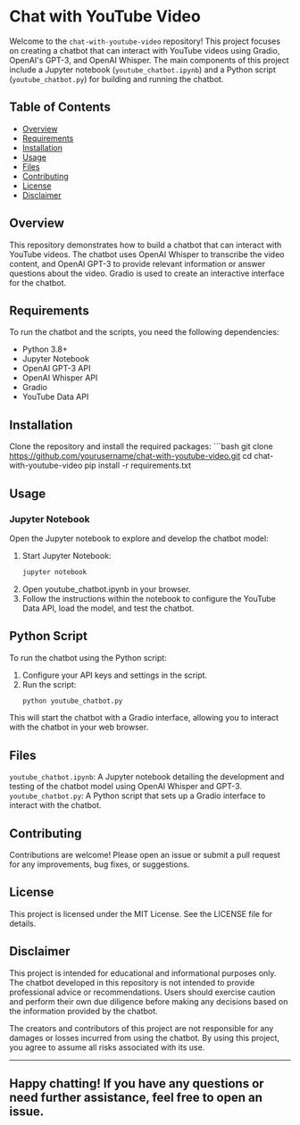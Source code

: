 # Chat with YouTube Video

Welcome to the `chat-with-youtube-video` repository! This project focuses on creating a chatbot that can interact with YouTube videos using Gradio, OpenAI's GPT-3, and OpenAI Whisper. The main components of this project include a Jupyter notebook (`youtube_chatbot.ipynb`) and a Python script (`youtube_chatbot.py`) for building and running the chatbot.

## Table of Contents

- [Overview](#overview)
- [Requirements](#requirements)
- [Installation](#installation)
- [Usage](#usage)
- [Files](#files)
- [Contributing](#contributing)
- [License](#license)
- [Disclaimer](#disclaimer)

## Overview

This repository demonstrates how to build a chatbot that can interact with YouTube videos. The chatbot uses OpenAI Whisper to transcribe the video content, and OpenAI GPT-3 to provide relevant information or answer questions about the video. Gradio is used to create an interactive interface for the chatbot.

## Requirements

To run the chatbot and the scripts, you need the following dependencies:

- Python 3.8+
- Jupyter Notebook
- OpenAI GPT-3 API
- OpenAI Whisper API
- Gradio
- YouTube Data API

## Installation

Clone the repository and install the required packages:
    ```bash
    git clone https://github.com/yourusername/chat-with-youtube-video.git
    cd chat-with-youtube-video
    pip install -r requirements.txt

## Usage
### Jupyter Notebook
Open the Jupyter notebook to explore and develop the chatbot model:
1. Start Jupyter Notebook:
    ```bash
    jupyter notebook
2. Open youtube_chatbot.ipynb in your browser.
3. Follow the instructions within the notebook to configure the YouTube Data 
   API, load the model, and test the chatbot.

## Python Script
To run the chatbot using the Python script:

1. Configure your API keys and settings in the script.
2. Run the script:
    ```bash
    python youtube_chatbot.py

This will start the chatbot with a Gradio interface, allowing you to interact with the chatbot in your web browser.

## Files
`youtube_chatbot.ipynb`: A Jupyter notebook detailing the development and testing of the chatbot model using OpenAI Whisper and GPT-3.
`youtube_chatbot.py`: A Python script that sets up a Gradio interface to interact with the chatbot.

## Contributing
Contributions are welcome! Please open an issue or submit a pull request for any improvements, bug fixes, or suggestions.

## License
This project is licensed under the MIT License. See the LICENSE file for details.

## Disclaimer
This project is intended for educational and informational purposes only. The chatbot developed in this repository is not intended to provide professional advice or recommendations. Users should exercise caution and perform their own due diligence before making any decisions based on the information provided by the chatbot.

The creators and contributors of this project are not responsible for any damages or losses incurred from using the chatbot. By using this project, you agree to assume all risks associated with its use.

---
Happy chatting! If you have any questions or need further assistance, feel free to open an issue.
---

